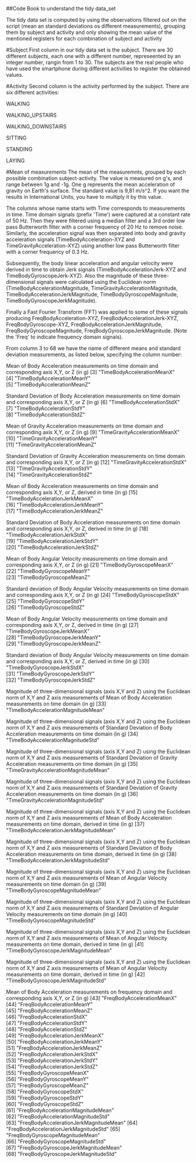 ##Code Book to understand the tidy data_set 

The tidy data set is computed by using the observations filtered out on the script (mean an standard deviations os different measurements), grouping them by subject and activity and only showing the mean value of the mentioned registers for each combination of subject and activity

#Subject
First column in our tidy data set is the subject. There are 30 different subjects, each one with a different number, represeented by an integer number, rangin from 1 to 30. The subjects are the real people who have used the smartphone during different activities to register the obtained values.

#Activity
Second column is the activity performed by the subject. There are six different activities:

WALKING

WALKING_UPSTAIRS

WALKING_DOWNSTAIRS

SITTING

STANDING

LAYING

#Mean of measurements
The mean of the measuremnts, grouped by each possible combination subject-activity. The value is measured on g's, and range between 1g and -1g. One g represents the mean acceleration of gravity on Earth's surface. The standard value is 9,81 m/s^2. If you want the results in International Units, you have to multiply it by this value.

The columns whose name starts with Time corresponds to measurements in time. Time domain signals (prefix 'Time') were captured at a constant rate of 50 Hz. Then they were filtered using a median filter and a 3rd order low pass Butterworth filter with a corner frequency of 20 Hz to remove noise. Similarly, the acceleration signal was then separated into body and gravity acceleration signals (TimeBodyAcceleration-XYZ and TimeGravityAcceleration-XYZ) using another low pass Butterworth filter with a corner frequency of 0.3 Hz. 

Subsequently, the body linear acceleration and angular velocity were derived in time to obtain Jerk signals (TimeBodyAccelerationJerk-XYZ and TimeBodyGyroscopeJerk-XYZ). Also the magnitude of these three-dimensional signals were calculated using the Euclidean norm (TimeBodyAccelerationMagnitude, TimeGravityAccelerationMagnitude, TimeBodyAccelerationJerkMagnitude, TimeBodyGyroscopeMagnitude, TimeBodyGyroscopeJerkMagnitude). 

Finally a Fast Fourier Transform (FFT) was applied to some of these signals producing FreqBodyAcceleration-XYZ, FreqBodyAccelerationJerk-XYZ, FreqBodyGyroscope-XYZ, FreqBodyAccelerationJerkMagnitude, FreqBodyGyroscopeMagnitude, FreqBodyGyroscopeJerkMagnitude. (Note the 'Freq' to indicate frequency domain signals). 

From column 3 to 68 we have the name of different means and standard deviation measurements, as listed below, specifying the column number:

Mean of Body Acceleration measurements on time domain and corresponding axis X,Y, or Z (in g)
 [3] "TimeBodyAccelerationMeanX"            
 [4] "TimeBodyAccelerationMeanY"            
 [5] "TimeBodyAccelerationMeanZ"            

Standard Deviation of Body Acceleration measurements on time domain and corresponding axis X,Y, or Z (in g) 
 [6] "TimeBodyAccelerationStdX"             
 [7] "TimeBodyAccelerationStdY"             
 [8] "TimeBodyAccelerationStdZ" 

Mean of Gravity Acceleration measurements on time domain and corresponding axis X,Y, or Z (in g)
 [9] "TimeGravityAccelerationMeanX"         
[10] "TimeGravityAccelerationMeanY"         
[11] "TimeGravityAccelerationMeanZ"         

Standard Deviation of Gravity Acceleration measurements on time domain and corresponding axis X,Y, or Z (in g) 
[12] "TimeGravityAccelerationStdX"          
[13] "TimeGravityAccelerationStdY"          
[14] "TimeGravityAccelerationStdZ"          

Mean of Body Acceleration measurements on time domain and corresponding axis X,Y, or Z, derived in time (in g)
[15] "TimeBodyAccelerationJerkMeanX"        
[16] "TimeBodyAccelerationJerkMeanY"        
[17] "TimeBodyAccelerationJerkMeanZ"        

Standard Deviation of Body Acceleration measurements on time domain and corresponding axis X,Y, or Z, derived in time (in g)
[18] "TimeBodyAccelerationJerkStdX"         
[19] "TimeBodyAccelerationJerkStdY"         
[20] "TimeBodyAccelerationJerkStdZ"         

Mean of Body Angular Velocity measurements on time domain and corresponding axis X,Y, or Z (in g)
[21] "TimeBodyGyroscopeMeanX"               
[22] "TimeBodyGyroscopeMeanY"               
[23] "TimeBodyGyroscopeMeanZ"               

Standard deviation of Body Angular Velocity measurements on time domain and corresponding axis X,Y, or Z (in g)
[24] "TimeBodyGyroscopeStdX"                
[25] "TimeBodyGyroscopeStdY"                
[26] "TimeBodyGyroscopeStdZ"                

Mean of Body Angular Velocity measurements on time domain and corresponding axis X,Y, or Z, derived in time (in g)
[27] "TimeBodyGyroscopeJerkMeanX"           
[28] "TimeBodyGyroscopeJerkMeanY"           
[29] "TimeBodyGyroscopeJerkMeanZ"           

Standard deviation of Body Angular Velocity measurements on time domain and corresponding axis X,Y, or Z, derived in time (in g)
[30] "TimeBodyGyroscopeJerkStdX"            
[31] "TimeBodyGyroscopeJerkStdY"            
[32] "TimeBodyGyroscopeJerkStdZ"            

Magnitude of three-dimensional signals (axis X,Y and Z) using the Euclidean norm of X,Y and Z axis measurements of Mean of Body Acceleration measurements on time domain (in g)
[33] "TimeBodyAccelerationMagnitudeMean"    

Magnitude of three-dimensional signals (axis X,Y and Z) using the Euclidean norm of X,Y and Z axis measurements of Standard Deviation of Body Acceleration measurements on time domain (in g)
[34] "TimeBodyAccelerationMagnitudeStd"     

Magnitude of three-dimensional signals (axis X,Y and Z) using the Euclidean norm of X,Y and Z axis measurements of Standard Deviation of Gravity Acceleration measurements on time domain (in g)
[35] "TimeGravityAccelerationMagnitudeMean" 

Magnitude of three-dimensional signals (axis X,Y and Z) using the Euclidean norm of X,Y and Z axis measurements of Standard Deviation of Gravity Acceleration measurements on time domain (in g)
[36] "TimeGravityAccelerationMagnitudeStd"  

Magnitude of three-dimensional signals (axis X,Y and Z) using the Euclidean norm of X,Y and Z axis measurements of Mean of Body Acceleration measurements on time domain, derived in time (in g)
[37] "TimeBodyAccelerationJerkMagnitudeMean"

Magnitude of three-dimensional signals (axis X,Y and Z) using the Euclidean norm of X,Y and Z axis measurements of Standard Deviation of Body Acceleration measurements on time domain, derived in time (in g)
[38] "TimeBodyAccelerationJerkMagnitudeStd" 

Magnitude of three-dimensional signals (axis X,Y and Z) using the Euclidean norm of X,Y and Z axis measurements of Mean of Angular Velocity measurements on time domain (in g)
[39] "TimeBodyGyroscopeMagnitudeMean"       

Magnitude of three-dimensional signals (axis X,Y and Z) using the Euclidean norm of X,Y and Z axis measurements of Standard Deviation of Angular Velocity measurements on time domain (in g)
[40] "TimeBodyGyroscopeMagnitudeStd"        

Magnitude of three-dimensional signals (axis X,Y and Z) using the Euclidean norm of X,Y and Z axis measurements of Mean of Angular Velocity measurements on time domain, derived in time (in g)
[41] "TimeBodyGyroscopeJerkMagnitudeMean"   

Magnitude of three-dimensional signals (axis X,Y and Z) using the Euclidean norm of X,Y and Z axis measurements of Mean of Angular Velocity measurements on time domain, derived in time (in g)
[42] "TimeBodyGyroscopeJerkMagnitudeStd"    

Mean of Body Acceleration measurements on frequency domain and corresponding axis X,Y, or Z (in g)
[43] "FreqBodyAccelerationMeanX"            
[44] "FreqBodyAccelerationMeanY"            
[45] "FreqBodyAccelerationMeanZ"            
[46] "FreqBodyAccelerationStdX"             
[47] "FreqBodyAccelerationStdY"             
[48] "FreqBodyAccelerationStdZ"             
[49] "FreqBodyAccelerationJerkMeanX"        
[50] "FreqBodyAccelerationJerkMeanY"        
[51] "FreqBodyAccelerationJerkMeanZ"        
[52] "FreqBodyAccelerationJerkStdX"         
[53] "FreqBodyAccelerationJerkStdY"         
[54] "FreqBodyAccelerationJerkStdZ"         
[55] "FreqBodyGyroscopeMeanX"               
[56] "FreqBodyGyroscopeMeanY"               
[57] "FreqBodyGyroscopeMeanZ"               
[58] "FreqBodyGyroscopeStdX"                
[59] "FreqBodyGyroscopeStdY"                
[60] "FreqBodyGyroscopeStdZ"                
[61] "FreqBodyAccelerationMagnitudeMean"    
[62] "FreqBodyAccelerationMagnitudeStd"     
[63] "FreqBodyAccelerationJerkMagnitudeMean"
[64] "FreqBodyAccelerationJerkMagnitudeStd" 
[65] "FreqBodyGyroscopeMagnitudeMean"       
[66] "FreqBodyGyroscopeMagnitudeStd"        
[67] "FreqBodyGyroscopeJerkMagnitudeMean"   
[68] "FreqBodyGyroscopeJerkMagnitudeStd"
